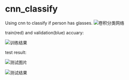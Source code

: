 # cnn_classify
Using cnn to classify if person has glasses.
![卷积分类网络](http://upload-images.jianshu.io/upload_images/14620890-36c0da1a001cbbd7.png?imageMogr2/auto-orient/strip%7CimageView2/2/w/1240)


train(red) and validation(blue) accuary:

![训练结果](http://upload-images.jianshu.io/upload_images/14620890-8797be95fd87b523.png?imageMogr2/auto-orient/strip%7CimageView2/2/w/1240)

test result:

![测试图片](http://upload-images.jianshu.io/upload_images/14620890-090b29ffe6757ed7.png?imageMogr2/auto-orient/strip%7CimageView2/2/w/1240)

![测试结果](http://upload-images.jianshu.io/upload_images/14620890-ce626858a103e6a9.png?imageMogr2/auto-orient/strip%7CimageView2/2/w/1240)
